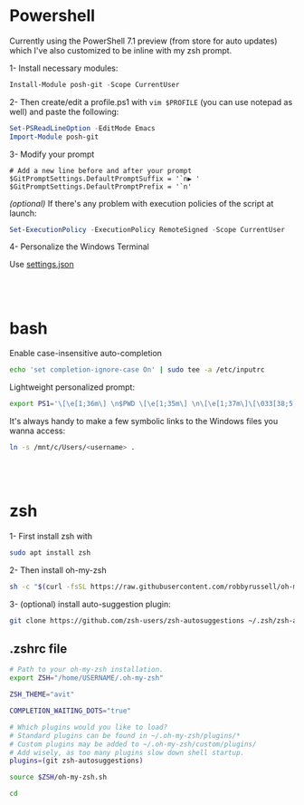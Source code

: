 # Powershell

Currently using the PowerShell 7.1 preview (from store for auto updates) which I've also customized to be inline with my
zsh prompt.

1- Install necessary modules:

```Powershell
Install-Module posh-git -Scope CurrentUser
```

2- Then create/edit a profile.ps1 with `vim $PROFILE` (you can use notepad as well) and paste the following:

```Powershell
Set-PSReadLineOption -EditMode Emacs
Import-Module posh-git
```

3- Modify your prompt

```Powersshell
# Add a new line before and after your prompt
$GitPromptSettings.DefaultPromptSuffix = '`n▶ '
$GitPromptSettings.DefaultPromptPrefix = '`n'
```


*(optional)* If there's any problem with execution policies of the script at launch:

```Powershell
Set-ExecutionPolicy -ExecutionPolicy RemoteSigned -Scope CurrentUser
```


4- Personalize the Windows Terminal

Use [settings.json](settings.json)




<br></br>
# bash

Enable case-insensitive auto-completion
```bash
echo 'set completion-ignore-case On' | sudo tee -a /etc/inputrc
```

Lightweight personalized prompt:

```bash
export PS1='\[\e[1;36m\] \n$PWD \[\e[1;35m\] \n\[\e[1;37m\]\[\033[38;5;10m\]\\$\[$(tput sgr0)\] '
```

It's always handy to make a few symbolic links to the Windows files you wanna access:
```bash
ln -s /mnt/c/Users/<username> .
```




<br></br>
# zsh

1- First install zsh with
```Bash
sudo apt install zsh
```

2- Then install oh-my-zsh

```Bash
sh -c "$(curl -fsSL https://raw.githubusercontent.com/robbyrussell/oh-my-zsh/master/tools/install.sh)"
```


3- (optional) install auto-suggestion plugin:

```Bash
git clone https://github.com/zsh-users/zsh-autosuggestions ~/.zsh/zsh-autosuggestions
```

## .zshrc file

```Bash
# Path to your oh-my-zsh installation.
export ZSH="/home/USERNAME/.oh-my-zsh"

ZSH_THEME="avit"

COMPLETION_WAITING_DOTS="true"

# Which plugins would you like to load?
# Standard plugins can be found in ~/.oh-my-zsh/plugins/*
# Custom plugins may be added to ~/.oh-my-zsh/custom/plugins/
# Add wisely, as too many plugins slow down shell startup.
plugins=(git zsh-autosuggestions)

source $ZSH/oh-my-zsh.sh

cd
```
